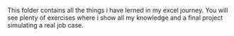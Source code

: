 This folder contains all the things i have lerned in my excel journey.
You will see plenty of exercises where i show all my knowledge and a final project simulating a real job case.

